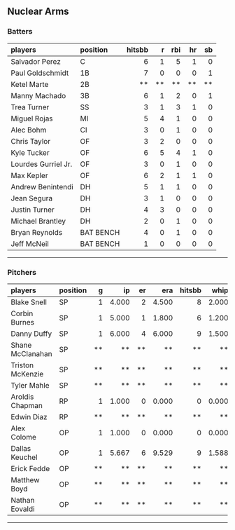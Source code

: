 ## Nuclear Arms

### Batters

 
|players             |position  | hitsbb|  r| rbi| hr| sb| 
|:-------------------|:---------|------:|--:|---:|--:|--:| 
|Salvador Perez      |C         |      6|  1|   5|  1|  0| 
|Paul Goldschmidt    |1B        |      7|  0|   0|  0|  1| 
|Ketel Marte         |2B        |     **| **|  **| **| **| 
|Manny Machado       |3B        |      6|  1|   2|  0|  1| 
|Trea Turner         |SS        |      3|  1|   3|  1|  0| 
|Miguel Rojas        |MI        |      5|  4|   1|  0|  0| 
|Alec Bohm           |CI        |      3|  0|   1|  0|  0| 
|Chris Taylor        |OF        |      3|  2|   0|  0|  0| 
|Kyle Tucker         |OF        |      6|  5|   4|  1|  0| 
|Lourdes Gurriel Jr. |OF        |      3|  0|   1|  0|  0| 
|Max Kepler          |OF        |      6|  2|   1|  1|  0| 
|Andrew Benintendi   |DH        |      5|  1|   1|  0|  0| 
|Jean Segura         |DH        |      3|  1|   0|  0|  0| 
|Justin Turner       |DH        |      4|  3|   0|  0|  0| 
|Michael Brantley    |DH        |      2|  0|   1|  0|  0| 
|Bryan Reynolds      |BAT BENCH |      4|  0|   1|  0|  0| 
|Jeff McNeil         |BAT BENCH |      1|  0|   0|  0|  0| 


* * *

### Pitchers

 
|players          |position |  g|    ip| er|   era| hitsbb|  whip| so|  w| sv| 
|:----------------|:--------|--:|-----:|--:|-----:|------:|-----:|--:|--:|--:| 
|Blake Snell      |SP       |  1| 4.000|  2| 4.500|      8| 2.000|  7|  0|  0| 
|Corbin Burnes    |SP       |  1| 5.000|  1| 1.800|      6| 1.200|  9|  0|  0| 
|Danny Duffy      |SP       |  1| 6.000|  4| 6.000|      9| 1.500|  8|  0|  0| 
|Shane McClanahan |SP       | **|    **| **|    **|     **|    **| **| **| **| 
|Triston McKenzie |SP       | **|    **| **|    **|     **|    **| **| **| **| 
|Tyler Mahle      |SP       | **|    **| **|    **|     **|    **| **| **| **| 
|Aroldis Chapman  |RP       |  1| 1.000|  0| 0.000|      0| 0.000|  1|  0|  1| 
|Edwin Diaz       |RP       | **|    **| **|    **|     **|    **| **| **| **| 
|Alex Colome      |OP       |  1| 1.000|  0| 0.000|      0| 0.000|  1|  0|  0| 
|Dallas Keuchel   |OP       |  1| 5.667|  6| 9.529|      9| 1.588|  1|  1|  0| 
|Erick Fedde      |OP       | **|    **| **|    **|     **|    **| **| **| **| 
|Matthew Boyd     |OP       | **|    **| **|    **|     **|    **| **| **| **| 
|Nathan Eovaldi   |OP       | **|    **| **|    **|     **|    **| **| **| **| 


* * *


